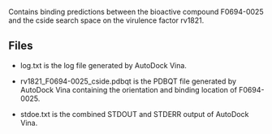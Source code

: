 Contains binding predictions between the bioactive compound F0694-0025 and the cside search space on the virulence factor rv1821.

## Files

- log.txt is the log file generated by AutoDock Vina.

- rv1821_F0694-0025_cside.pdbqt is the PDBQT file generated by AutoDock Vina containing the orientation and binding location of F0694-0025.

- stdoe.txt is the combined STDOUT and STDERR output of AutoDock Vina.

